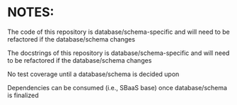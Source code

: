 NOTES:
==============

The code of this repository is database/schema-specific and will need to be refactored if the database/schema changes

The docstrings of this repository is database/schema-specific and will need to be refactored if the database/schema changes

No test coverage until a database/schema is decided upon

Dependencies can be consumed (i.e., SBaaS base) once database/schema is finalized